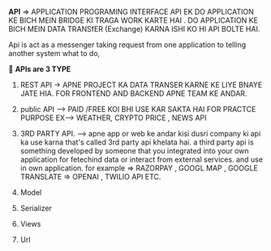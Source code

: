 __API__ => APPLICATION PROGRAMING INTERFACE
API EK DO APPLICATION KE BICH MEIN BRIDGE KI TRAGA WORK KARTE HAI . DO APPLICATION KE BICH MEIN DATA TRANSfER (Exchange) KARNA ISHI KO HI API BOLTE HAI. 

Api is act as a messenger taking request from one application to telling another system what to do, 


💫 __APIs are 3 TYPE__ 
1) REST API  -> APNE PROJECT KA DATA TRANSER KARNE KE LIYE BNAYE JATE HIA. FOR FRONTEND AND BACKEND APNE TEAM KE ANDAR.
2) public API  --> PAID /FREE   KOI BHI USE KAR SAKTA HAI FOR PRACTCE PURPOSE EX--> WEATHER, CRYPTO PRICE , NEWS API
3) 3RD PARTY API. -->  apne app or web ke andar kisi dusri company ki api ka use karna that's called 3rd party api khelata hai. 
a third party api is something developed by someone that you integrated into your own application for fetechind data or interact from external services. and use in own application.  for example  =>  RAZORPAY  , GOOGL MAP , GOOGLE TRANSLATE => OPENAI , TWILIO API ETC. 


1) Model
2) Serializer
3) Views
4) Url